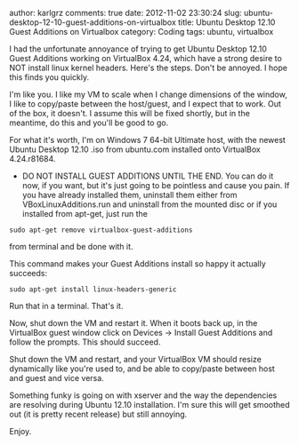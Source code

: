 author: karlgrz 
comments: true
date: 2012-11-02 23:30:24
slug: ubuntu-desktop-12-10-guest-additions-on-virtualbox
title: Ubuntu Desktop 12.10 Guest Additions on Virtualbox
category: Coding
tags: ubuntu, virtualbox

I had the unfortunate annoyance of trying to get Ubuntu Desktop 12.10 Guest Additions working on VirtualBox 4.24, which have a strong desire to NOT install linux kernel headers. Here's the steps. Don't be annoyed. I hope this finds you quickly.

I'm like you. I like my VM to scale when I change dimensions of the window, I like to copy/paste between the host/guest, and I expect that to work. Out of the box, it doesn't. I assume this will be fixed shortly, but in the meantime, do this and you'll be good to go.

For what it's worth, I'm on Windows 7 64-bit Ultimate host, with the newest Ubuntu Desktop 12.10 .iso from ubuntu.com installed onto VirtualBox 4.24.r81684.

- DO NOT INSTALL GUEST ADDITIONS UNTIL THE END. You can do it now, if you want, but it's just going to be pointless and cause you pain. If you have already installed them, uninstall them either from VBoxLinuxAdditions.run and uninstall from the mounted disc or if you installed from apt-get, just run the 

```
sudo apt-get remove virtualbox-guest-additions 
``` 

from terminal and be done with it.

This command makes your Guest Additions install so happy it actually succeeds:

```
sudo apt-get install linux-headers-generic
``` 

Run that in a terminal. That's it.

Now, shut down the VM and restart it. When it boots back up, in the VirtualBox guest window click on Devices -> Install Guest Additions and follow the prompts. This should succeed. 

Shut down the VM and restart, and your VirtualBox VM should resize dynamically like you're used to, and be able to copy/paste between host and guest and vice versa.

Something funky is going on with xserver and the way the dependencies are resolving during Ubuntu 12.10 installation. I'm sure this will get smoothed out (it is pretty recent release) but still annoying.

Enjoy.
